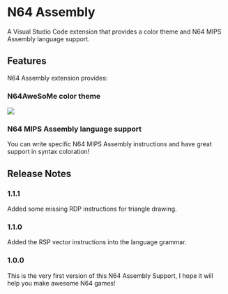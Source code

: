 # N64 Assembly

A Visual Studio Code extension that provides a color theme and N64 MIPS Assembly language support.

## Features

N64 Assembly extension provides:

### N64AweSoMe color theme

<img src="https://raw.githubusercontent.com/is06/n64-assembly/master/images/theme.png">

### N64 MIPS Assembly language support

You can write specific N64 MIPS Assembly instructions and have great support in syntax coloration!

## Release Notes

### 1.1.1

Added some missing RDP instructions for triangle drawing.

### 1.1.0

Added the RSP vector instructions into the language grammar.

### 1.0.0

This is the very first version of this N64 Assembly Support, I hope it will help you make awesome N64 games!
